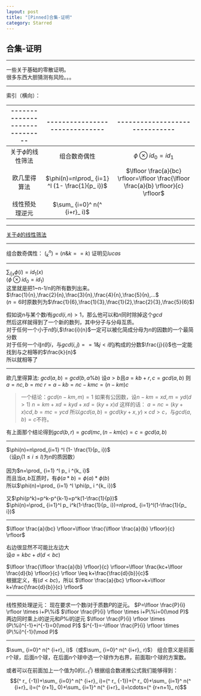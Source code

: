 ```yaml
---
layout: post
title: "[Pinned]合集-证明"
category: Starred
---
```


## 合集-证明

---
一些关于基础的零散证明。  
很多东西大胆猜测有风险。。。  

---

索引（横向）：

|------------------------------|------------------------------|------------------------------|
| :---------------: | :---------------: | :---------------: |
| 关于$\phi$的线性筛法 | 组合数奇偶性 | $\phi \otimes id_ 0 = id_ 1$ |
| 欧几里得算法 | $\phi(n)=n\prod_ {i=1} ^l (1- \frac{1}{p_ i})$ | $\lfloor \frac{a}{bc} \rfloor=\lfloor \frac{\lfloor \frac{a}{b} \rfloor}{c} \rfloor$ |
| 线性预处理逆元 | $\sum_ {i=0}^ n(^ {i+r}_ i)$ |

---


[关于$\phi$的线性筛法](https://blog.csdn.net/Clove_unique/article/details/50805803)

---
组合数奇偶性：
$(^n _ k)=(n\&k==k)$
证明见$lucas$

---
$\sum_ {i|x}\phi(i)=id_ 1(x)$  
($\phi \otimes id_ 0 = id_ 1$)  
这里就是把1~n-1/n的所有数列出来。  
$\frac{1}{n},\frac{2}{n},\frac{3}{n},\frac{4}{n},\frac{5}{n},...$  
($n=6$时原数列为$\frac{1}{6},\frac{1}{3},\frac{1}{2},\frac{2}{3},\frac{5}{6}$)  

假如说$n$与某个数$i$有$gcd(i,n)>1$，那么他可以和$n$同时除掉这个$gcd$  
然后这样就得到了一个新的数列，其中分子与分母互质。  
对于任何一个小于$n$的$i$,$\frac{i}{n}$一定可以被化简成分母为$n$的因数的一个最简分数  
对于任何一个$i\|n$的$i$，与$gcd(i,j)==1\&j<i$的$j$构成的分数$\frac{j}{i}$也一定能找到与之相等的$\frac{k}{n}$  
所以就相等了

---
欧几里得算法: $gcd(a,b)=gcd(b,a\%b)$
设$a>b$且$a=kb+r,c=gcd(a,b)$
则$a=nc,b=mc$
$r=a-kb=nc-kmc=(n-km)c$
>一个结论：$gcd(n-km,m)=1$
如果有公因数，设$n-km=xd,m=yd(d>1)$
$n=km+xd=kyd+xd=(ky+x)d$
这样的话：
$a=nc=(ky+x)cd,b=mc=ycd$
所以$gcd(a,b)=gcd(ky+x,y) \times cd>c$，与$gcd(a,b)=c$不符。

有上面那个结论得到$gcd(b,r)=gcd(mc,(n-km)c)=c=gcd(a,b)$

---
$\phi(n)=n\prod_{i=1} ^l (1- \frac{1}{p_ i})$  
（设$p_ i(1\leq i \leq l)$为$n$的质因数）  

因为$n=\prod_ {i=1} ^l p_ i ^{k_ i}$  
而且当$a,b$互质时，有$\phi(a * b)=\phi(a) * \phi(b)$  
所以$\phi(n)=\prod_ {i=1} ^l \phi(p_ i ^{k_ i})$  

又$\phi(p^k)=p^k-p^{k-1}=p^k(1-\frac{1}{p})$  
$\phi(n)=\prod_ {i=1}^l p_ i^k(1-\frac{1}{p_ i})=n\prod_ {i=1}^l(1-\frac{1}{p_ i})$

---
$\lfloor \frac{a}{bc} \rfloor=\lfloor \frac{\lfloor \frac{a}{b} \rfloor}{c} \rfloor$  

右边很显然不可能比左边大  
设$a=kbc+d(d<bc)$  

$\lfloor \frac{\lfloor \frac{a}{b} \rfloor}{c} \rfloor=\lfloor \frac{kc+\lfloor \frac{d}{b} \rfloor}{c} \rfloor \leq k+\frac{\frac{d}{b}}{c}$  
根据定义，有$(d<bc)$，所以
$\lfloor \frac{a}{bc} \rfloor=k=\lfloor k+\frac{\frac{d}{b}}{c} \rfloor$

---
线性预处理逆元：
现在要求一个数$i$对于质数$P$的逆元。
$P=\lfloor \frac{P}{i} \rfloor \times i+P\%i$
$\lfloor \frac{P}{i} \rfloor \times i+P\%i=0(\mod P)$
两边同时乘上$i$的逆元和$P\%i$的逆元
$\lfloor \frac{P}{i} \rfloor \times (P\%i)^{-1}+i^{-1}=0(\mod P)$
$i^{-1}=-\lfloor \frac{P}{i} \rfloor \times (P\%i)^{-1}(\mod P)$

---
$\sum_ {i=0}^ n(^ {i+r}_ i)$（或$\sum_ {i=0}^ n(^ {i+r}_ r)$）
组合意义是前面r个球，后面n个球，在后面n个球中选一个球作为右界，前面取r个球的方案数。

或者可以在前面加上一个值为0的$(^ r_ {-1})$
根据组合数递推公式我们能够得到：
$$(^ r_ {-1})+\sum_ {i=0}^ n(^ {i+r}_ i)=(^ r_ {-1})+(^ r_ 0)+\sum_ {i=1}^ n(^ {i+r}_ i)=(^ {r+1}_ 0)+\sum_ {i=1}^ n(^ {i+r}_ i)=\cdots=(^ {r+n+1}_ n)$$